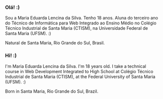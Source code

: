 ### Olá! :)

Sou a Maria Eduarda Lencina da Silva.
Tenho 18 anos.
Aluna do terceiro ano do Técnico de Informática para Web Integrado ao Ensino Médio no Colégio Técnico Industrial de Santa Maria (CTISM), na Universidade Federal de Santa Maria (UFSM). :)

Natural de Santa Maria, Rio Grande do Sul, Brasil.

### Hi! :)

I'm Maria Eduarda Lencina da Silva.
I'm 18 years old.
I take a technical course in Web Development Integrated to High School at Colégio Técnico Industrial de Santa Maria (CTISM), at the Federal University of Santa Maria (UFSM). :)

Born in Santa Maria, Rio Grande do Sul, Brazil.

<!--
**meduardalencina/meduardalencina** is a ✨ _special_ ✨ repository because its `README.md` (this file) appears on your GitHub profile.

Esta é a minha página inicial!!

